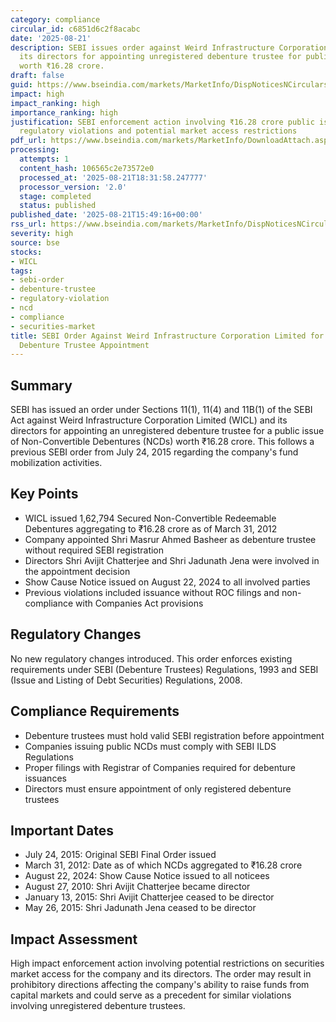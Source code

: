 ```yaml
---
category: compliance
circular_id: c6851d6c2f8acabc
date: '2025-08-21'
description: SEBI issues order against Weird Infrastructure Corporation Limited and
  its directors for appointing unregistered debenture trustee for public NCDs issue
  worth ₹16.28 crore.
draft: false
guid: https://www.bseindia.com/markets/MarketInfo/DispNoticesNCirculars.aspx?Noticeid={6D0AF185-8137-46FE-8C6A-1BA2B25A828C}&noticeno=20250821-64&dt=08/21/2025&icount=64&totcount=73&flag=0
impact: high
impact_ranking: high
importance_ranking: high
justification: SEBI enforcement action involving ₹16.28 crore public issue with multiple
  regulatory violations and potential market access restrictions
pdf_url: https://www.bseindia.com/markets/MarketInfo/DownloadAttach.aspx?id=20250821-64&attachedId=d6f0fe2b-4ac2-421a-ab37-1537d3de5462
processing:
  attempts: 1
  content_hash: 106565c2e73572e0
  processed_at: '2025-08-21T18:31:58.247777'
  processor_version: '2.0'
  stage: completed
  status: published
published_date: '2025-08-21T15:49:16+00:00'
rss_url: https://www.bseindia.com/markets/MarketInfo/DispNoticesNCirculars.aspx?Noticeid={6D0AF185-8137-46FE-8C6A-1BA2B25A828C}&noticeno=20250821-64&dt=08/21/2025&icount=64&totcount=73&flag=0
severity: high
source: bse
stocks:
- WICL
tags:
- sebi-order
- debenture-trustee
- regulatory-violation
- ncd
- compliance
- securities-market
title: SEBI Order Against Weird Infrastructure Corporation Limited for Unregistered
  Debenture Trustee Appointment
---
```


## Summary

SEBI has issued an order under Sections 11(1), 11(4) and 11B(1) of the SEBI Act against Weird Infrastructure Corporation Limited (WICL) and its directors for appointing an unregistered debenture trustee for a public issue of Non-Convertible Debentures (NCDs) worth ₹16.28 crore. This follows a previous SEBI order from July 24, 2015 regarding the company's fund mobilization activities.

## Key Points

- WICL issued 1,62,794 Secured Non-Convertible Redeemable Debentures aggregating to ₹16.28 crore as of March 31, 2012
- Company appointed Shri Masrur Ahmed Basheer as debenture trustee without required SEBI registration
- Directors Shri Avijit Chatterjee and Shri Jadunath Jena were involved in the appointment decision
- Show Cause Notice issued on August 22, 2024 to all involved parties
- Previous violations included issuance without ROC filings and non-compliance with Companies Act provisions

## Regulatory Changes

No new regulatory changes introduced. This order enforces existing requirements under SEBI (Debenture Trustees) Regulations, 1993 and SEBI (Issue and Listing of Debt Securities) Regulations, 2008.

## Compliance Requirements

- Debenture trustees must hold valid SEBI registration before appointment
- Companies issuing public NCDs must comply with SEBI ILDS Regulations
- Proper filings with Registrar of Companies required for debenture issuances
- Directors must ensure appointment of only registered debenture trustees

## Important Dates

- July 24, 2015: Original SEBI Final Order issued
- March 31, 2012: Date as of which NCDs aggregated to ₹16.28 crore
- August 22, 2024: Show Cause Notice issued to all noticees
- August 27, 2010: Shri Avijit Chatterjee became director
- January 13, 2015: Shri Avijit Chatterjee ceased to be director
- May 26, 2015: Shri Jadunath Jena ceased to be director

## Impact Assessment

High impact enforcement action involving potential restrictions on securities market access for the company and its directors. The order may result in prohibitory directions affecting the company's ability to raise funds from capital markets and could serve as a precedent for similar violations involving unregistered debenture trustees.